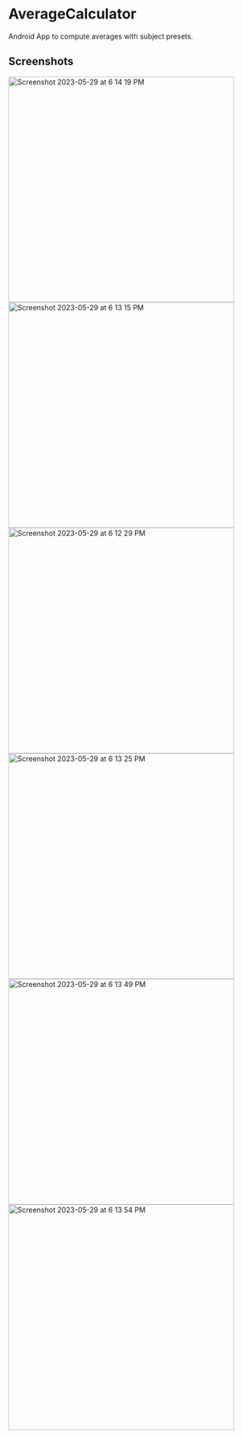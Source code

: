 # AverageCalculator
Android App to compute averages with subject presets.

## Screenshots

<img width="449" alt="Screenshot 2023-05-29 at 6 14 19 PM" src="https://github.com/melmatx/AverageCalculator/assets/87235413/34365024-3517-4a3c-966e-8e186d2b6ed7">

<img width="449" alt="Screenshot 2023-05-29 at 6 13 15 PM" src="https://github.com/melmatx/AverageCalculator/assets/87235413/8624c3c1-e5a4-4cbc-86f7-4699ed04ba57">

<img width="449" alt="Screenshot 2023-05-29 at 6 12 29 PM" src="https://github.com/melmatx/AverageCalculator/assets/87235413/3fb8eaa1-4c1e-408d-a1b5-5da45bd705c3">

<img width="449" alt="Screenshot 2023-05-29 at 6 13 25 PM" src="https://github.com/melmatx/AverageCalculator/assets/87235413/3b58dadf-f9f5-43df-97a2-203a5a56cc30">

<img width="449" alt="Screenshot 2023-05-29 at 6 13 49 PM" src="https://github.com/melmatx/AverageCalculator/assets/87235413/df622e8f-6c1b-4e72-bb35-162bb0d9a3b7">

<img width="449" alt="Screenshot 2023-05-29 at 6 13 54 PM" src="https://github.com/melmatx/AverageCalculator/assets/87235413/b5f1009d-747b-459b-bfd5-5cd9def29067">
